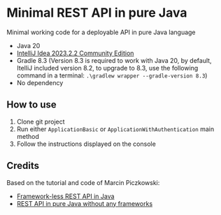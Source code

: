 # Minimal REST API in pure Java

Minimal working code for a deployable API in pure Java language

- Java 20
- [IntelliJ Idea 2023.2.2 Community Edition](https://www.jetbrains.com/idea/download/)
- Gradle 8.3 (Version 8.3 is required to work with Java 20, by default, ItelliJ included version 8.2, to upgrade to 8.3, use the following command in a terminal: `.\gradlew wrapper --gradle-version 8.3`)
- No dependency

## How to use

1. Clone git project
2. Run either `ApplicationBasic` or `ApplicationWithAuthentication` main method
3. Follow the instructions displayed on the console

## Credits

Based on the tutorial and code of Marcin Piczkowski:

- [Framework-less REST API in Java](https://medium.com/consulner/framework-less-rest-api-in-java-dd22d4d642fa)
- [REST API in pure Java without any frameworks](https://github.com/piczmar/pure-java-rest-api)